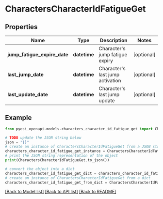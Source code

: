 # CharactersCharacterIdFatigueGet


## Properties

Name | Type | Description | Notes
------------ | ------------- | ------------- | -------------
**jump_fatigue_expire_date** | **datetime** | Character&#39;s jump fatigue expiry | [optional] 
**last_jump_date** | **datetime** | Character&#39;s last jump activation | [optional] 
**last_update_date** | **datetime** | Character&#39;s last jump update | [optional] 

## Example

```python
from pyesi_openapi.models.characters_character_id_fatigue_get import CharactersCharacterIdFatigueGet

# TODO update the JSON string below
json = "{}"
# create an instance of CharactersCharacterIdFatigueGet from a JSON string
characters_character_id_fatigue_get_instance = CharactersCharacterIdFatigueGet.from_json(json)
# print the JSON string representation of the object
print(CharactersCharacterIdFatigueGet.to_json())

# convert the object into a dict
characters_character_id_fatigue_get_dict = characters_character_id_fatigue_get_instance.to_dict()
# create an instance of CharactersCharacterIdFatigueGet from a dict
characters_character_id_fatigue_get_from_dict = CharactersCharacterIdFatigueGet.from_dict(characters_character_id_fatigue_get_dict)
```
[[Back to Model list]](../README.md#documentation-for-models) [[Back to API list]](../README.md#documentation-for-api-endpoints) [[Back to README]](../README.md)


